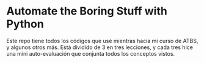 # Automate the Boring Stuff with Python

Este repo tiene todos los códigos que usé mientras hacía mi curso de ATBS, y algunos otros más.
Está dividido de 3 en tres lecciones, y cada tres hice una mini auto-evaluación que conjunta todos los conceptos vistos.
